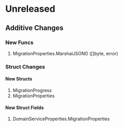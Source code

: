 # Unreleased

## Additive Changes

### New Funcs

1. MigrationProperties.MarshalJSON() ([]byte, error)

### Struct Changes

#### New Structs

1. MigrationProgress
1. MigrationProperties

#### New Struct Fields

1. DomainServiceProperties.MigrationProperties
